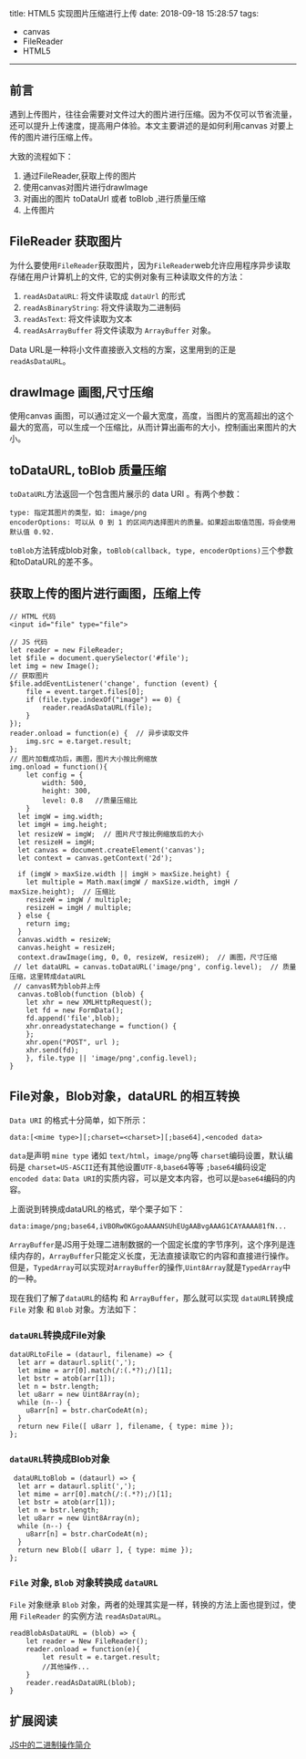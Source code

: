 title: HTML5 实现图片压缩进行上传
date: 2018-09-18 15:28:57
tags:
- canvas
- FileReader
- HTML5
---

##  前言
遇到上传图片，往往会需要对文件过大的图片进行压缩。因为不仅可以节省流量，还可以提升上传速度，提高用户体验。本文主要讲述的是如何利用canvas 对要上传的图片进行压缩上传。

大致的流程如下： 


1) 通过FileReader,获取上传的图片
2) 使用canvas对图片进行drawImage
3) 对画出的图片 toDataUrl 或者 toBlob ,进行质量压缩
4) 上传图片


<!--more-->

## FileReader 获取图片
为什么要使用`FileReader`获取图片，因为`FileReader`web允许应用程序异步读取存储在用户计算机上的文件, 它的实例对象有三种读取文件的方法：
1) `readAsDataURL`: 将文件读取成 `dataUrl` 的形式
2) `readAsBinaryString`: 将文件读取为二进制码
3) `readAsText`: 将文件读取为文本
4) `readAsArrayBuffer` 将文件读取为 `ArrayBuffer` 对象。

Data URL是一种将小文件直接嵌入文档的方案，这里用到的正是 `readAsDataURL`。

## drawImage 画图,尺寸压缩

使用canvas 画图，可以通过定义一个最大宽度，高度，当图片的宽高超出的这个最大的宽高，可以生成一个压缩比，从而计算出画布的大小，控制画出来图片的大小。

## toDataURL, toBlob 质量压缩

`toDataURL`方法返回一个包含图片展示的 data URI 。有两个参数：


```
type: 指定其图片的类型，如: image/png
encoderOptions: 可以从 0 到 1 的区间内选择图片的质量。如果超出取值范围，将会使用默认值 0.92.
```
`toBlob`方法转成blob对象，`toBlob(callback, type, encoderOptions)`三个参数和toDataURL的差不多。

## 获取上传的图片进行画图，压缩上传

```
// HTML 代码
<input id="file" type="file">

// JS 代码
let reader = new FileReader;
let $file = document.querySelector('#file');
let img = new Image();
// 获取图片
$file.addEventListener('change', function (event) {
    file = event.target.files[0];
    if (file.type.indexOf("image") == 0) {
        reader.readAsDataURL(file);    
    }
});
reader.onload = function(e) {  // 异步读取文件
    img.src = e.target.result;
};
// 图片加载成功后，画图，图片大小按比例缩放
img.onload = function(){
    let config = {
        width: 500,
        height: 300,
        level: 0.8   //质量压缩比
    }
  let imgW = img.width;
  let imgH = img.height;
  let resizeW = imgW;  // 图片尺寸按比例缩放后的大小
  let resizeH = imgH;
  let canvas = document.createElement('canvas');
  let context = canvas.getContext('2d');
  
  if (imgW > maxSize.width || imgH > maxSize.height) {
    let multiple = Math.max(imgW / maxSize.width, imgH / maxSize.height);  // 压缩比
    resizeW = imgW / multiple;
    resizeH = imgH / multiple;
  } else {
    return img;
  }
  canvas.width = resizeW;
  canvas.height = resizeH;
  context.drawImage(img, 0, 0, resizeW, resizeH);  // 画图，尺寸压缩
 // let dataURL = canvas.toDataURL('image/png', config.level);  // 质量压缩，这里转成dataURL
 // canvas转为blob并上传
  canvas.toBlob(function (blob) {
    let xhr = new XMLHttpRequest();
    let fd = new FormData();
    fd.append('file',blob);
    xhr.onreadystatechange = function() {
    };
    xhr.open("POST", url );
    xhr.send(fd);    
    }, file.type || 'image/png',config.level);
}
```

## File对象，Blob对象，dataURL 的相互转换


`Data URI` 的格式十分简单，如下所示：

```
data:[<mime type>][;charset=<charset>][;base64],<encoded data>
```
`data`是声明
`mine type` 诸如 `text/html`，`image/png`等
`charset`编码设置，默认编码是 `charset=US-ASCII`还有其他设置`UTF-8`,`base64`等等
`;base64`编码设定
`encoded data`: `Data URI`的实质内容，可以是文本内容，也可以是`base64`编码的内容。

上面说到转换成dataURL的格式，举个栗子如下：

```
data:image/png;base64,iVBORw0KGgoAAAANSUhEUgAABvgAAAG1CAYAAAA81fN...
```

`ArrayBuffer`是JS用于处理二进制数据的一个固定长度的字节序列，这个序列是连续内存的，`ArrayBuffer`只能定义长度，无法直接读取它的内容和直接进行操作。但是，`TypedArray`可以实现对`ArrayBuffer`的操作,`Uint8Array`就是`TypedArray`中的一种。

现在我们了解了`dataURL`的结构 和 `ArrayBuffer`，那么就可以实现 `dataURL`转换成 `File` 对象 和 `Blob` 对象。方法如下： 

### `dataURL`转换成File对象

```
dataURLtoFile = (dataurl, filename) => {
  let arr = dataurl.split(',');
  let mime = arr[0].match(/:(.*?);/)[1];
  let bstr = atob(arr[1]);
  let n = bstr.length;
  let u8arr = new Uint8Array(n);
  while (n--) {
    u8arr[n] = bstr.charCodeAt(n);
  }
  return new File([ u8arr ], filename, { type: mime });
};

```

### `dataURL`转换成Blob对象

```
 dataURLtoBlob = (dataurl) => {
  let arr = dataurl.split(',');
  let mime = arr[0].match(/:(.*?);/)[1];
  let bstr = atob(arr[1]);
  let n = bstr.length;
  let u8arr = new Uint8Array(n);
  while (n--) {
    u8arr[n] = bstr.charCodeAt(n);
  }
  return new Blob([ u8arr ], { type: mime });
};
```

### `File` 对象, `Blob` 对象转换成 `dataURL`

`File` 对象继承 `Blob` 对象，两者的处理其实是一样，转换的方法上面也提到过，使用 `FileReader` 的实例方法 `readAsDataURL`。

```
readBlobAsDataURL = (blob) => {
    let reader = New FileReader();
    reader.onload = function(e){ 
        let result = e.target.result;
        //其他操作...
    }
    reader.readAsDataURL(blob);    
}

```



## 扩展阅读

[JS中的二进制操作简介](http://web.jobbole.com/83701/)
